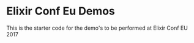 # Elixir Conf Eu Demos

This is the starter code for the demo's to be performed at Elixir Conf EU 2017


